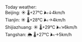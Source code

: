 Today weather:  
Beijing: ☀️   🌡️+27°C 🌬️↓4km/h  
Tianjin: ☀️   🌡️+28°C 🌬️→4km/h  
Shijiazhuang: ☀️   🌡️+29°C 🌬️↘6km/h  
Tangshan: 🌦   🌡️+27°C 🌬️→5km/h  
